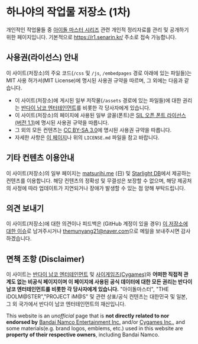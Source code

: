# 하나야의 작업물 저장소 (1차)
개인적인 작업물들 중 [아이돌 마스터 시리즈](http://ko.878production.wikidok.net/wp-d/5e12b606db0c16cc1bfd83de/View) 관련 개인적 정리자료를 관리 및 공개하기 위한 페이지입니다. 기본적으로 https://r1.senarin.kr/ 주소로 접속 가능합니다.

## 사용권(라이선스) 안내
이 사이트(저장소)의 주요 코드(```/css``` 및 ```/js```, ```/embedpages``` 경로 아래에 있는 파일들)는 MIT 사용 허가서(MIT License)에 명시된 사용권 규약을 따르며, 그 외에는 다음과 같습니다.

- 이 사이트(저장소)에 게시된 일부 저작물(```/assets``` 경로에 있는 파일들)에 대한 권리는 [반다이 남코 엔터테인먼트](http://www.bandainamcoent.co.kr/)를 비롯한 각 당사자에게 있습니다.
- 이 사이트(저장소)의 페이지에 사용된 일부 글꼴(폰트)은 [SIL 오픈 폰트 라이선스 (버전 1.1)](https://opensource.org/licenses/OFL-1.1)에 명시된 사용권 규약을 따릅니다.
- 그 외의 모든 컨텐츠는 [CC BY-SA 3.0](https://creativecommons.org/licenses/by-sa/3.0/legalcode)에 명시된 사용권 규약을 따릅니다.
- 자세한 사항은 [이 페이지](https://r1.senarin.kr/license_disclaimer.htm)나 위의 ```LICENSE.md``` 파일을 참고 바랍니다.

## 기타 컨텐츠 이용안내
이 사이트(저장소)의 일부 페이지는 [matsurihi.me](https://www.matsurihi.me/) (日) 및 [Starlight DB](https://starlight.kirara.ca/)에서 제공하는 컨텐츠를 이용합니다. 해당 컨텐츠의 정확성 및 무결성은 보장할 수 없으며, 해당 제공처의 사정에 따라 업데이트가 지연되거나 장애가 발생할 수 있는 점 양해 부탁드립니다.

## 의견 보내기
이 사이트(저장소)에 대한 의견이나 피드백은 (GitHub 계정이 있을 경우) [이 저장소에 대한 이슈](https://github.com/Senarin/imasdatas/issues)로 남겨주시거나 <themunyang21@naver.com>으로 메일을 보내주시면 감사하겠습니다.

## 면책 조항 (Disclaimer)
이 사이트는 [반다이 남코 엔터테인먼트](http://www.bandainamcoent.co.kr/) 및 [사이게임즈(Cygames)](https://www.cygames.co.kr/)와 **어떠한 직접적 관계도 없는 비공식 페이지이며 이 페이지에 사용된 공식 데이터에 대한 모든 권리는 반다이 남코 엔터테인먼트를 비롯한 각 당사자에게 있습니다.** "아이돌마스터", "THE iDOLM@STER","PROJECT iM@S" 및 관련 상표/공식 컨텐츠는 대한민국 및 일본, 그 외 국가에서 반다이 남코 엔터테인먼트의 재산입니다.  

This website is an _unofficial_ page that is **not directly related to nor endorsed by** [Bandai Namco Entertainment Inc.](https://bandainamcoent.co.jp/english/) and/or [Cygames Inc.](https://www.cygames.co.jp/en/), and some materials(e.g. brand logos, emblems, etc.) used in this website are **property of their respective owners**, including Bandai Namco.